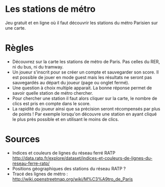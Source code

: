 # Les stations de métro
Jeu gratuit et en ligne où il faut découvrir les stations du métro Parisien sur une carte.

# Règles
* Découvrez sur la carte les stations de métro de Paris. Pas celles du RER, ni du bus, ni du tramway.
* Un joueur s'inscrit pour se créer un compte et sauvegarder son score. Il est possible de jouer en mode guest mais les résultats ne seront pas sauvegardés au départ du joueur (page ou onglet fermé).
* Une question à choix multiple apparait. La bonne réponse permet de savoir quelle station de métro chercher.
* Pour chercher une station il faut alors cliquer sur la carte, le nombre de clics est pris en compte dans le score. 
* La rapidité du joueur ainsi que sa précision seront récompensés par plus de points ! Par exemple lorsqu'on découvre une station en ayant cliqué le plus près possible et en utilisant le moins de clics.

# Sources
* Indices et couleurs de lignes du réseau ferré RATP
 http://data.ratp.fr/explore/dataset/indices-et-couleurs-de-lignes-du-reseau-ferre-ratp/
* Positions géographiques des stations du réseau RATP ?
* Tracé des lignes de métro : http://wiki.openstreetmap.org/wiki/M%C3%A9tro_de_Paris 
 
